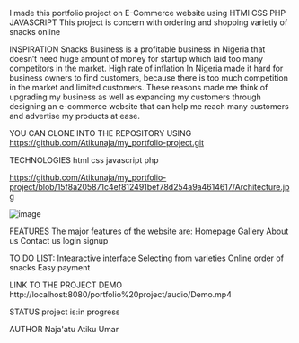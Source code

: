 I made this portfolio project on E-Commerce website using HTMl CSS PHP JAVASCRIPT
This project is concern with ordering and shopping varietiy of snacks online

INSPIRATION
Snacks Business is a profitable business in Nigeria that doesn’t need huge amount of money for startup which laid too many competitors in the market. High rate of inflation In Nigeria made it hard for business owners to find customers, because there is too much competition in the market and limited customers.
	These reasons made me think of upgrading my business as well as expanding my customers through designing an e-commerce website that can help me reach many customers and advertise my products at ease.

YOU CAN CLONE INTO THE REPOSITORY USING 
https://github.com/Atikunaja/my_portfolio-project.git

TECHNOLOGIES
html
css
javascript
php

https://github.com/Atikunaja/my_portfolio-project/blob/15f8a205871c4ef812491bef78d254a9a4614617/Architecture.jpg

![image](https://github.com/user-attachments/assets/f01c3b71-4c2f-4199-9afd-8cdb2269f5a8)


FEATURES
The major features of the website are:
Homepage
Gallery
About us
Contact us
login
signup

TO DO LIST:
Intearactive interface
Selecting from varieties 
Online order of snacks
Easy payment

LINK TO THE PROJECT DEMO
http://localhost:8080/portfolio%20project/audio/Demo.mp4

STATUS
project is:in progress

AUTHOR
Naja'atu Atiku Umar
